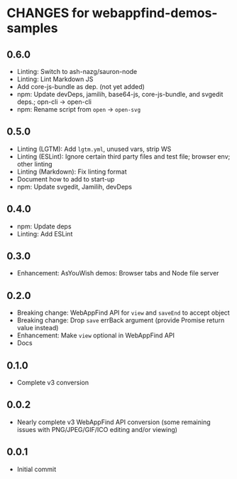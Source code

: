 # CHANGES for webappfind-demos-samples

## 0.6.0

- Linting: Switch to ash-nazg/sauron-node
- Linting: Lint Markdown JS
- Add core-js-bundle as dep. (not yet added)
- npm: Update devDeps, jamilih, base64-js, core-js-bundle, and svgedit deps.;
  opn-cli -> open-cli
- npm: Rename script from `open` -> `open-svg`

## 0.5.0

- Linting (LGTM): Add `lgtm.yml`, unused vars, strip WS
- Linting (ESLint): Ignore certain third party files and test file;
    browser env; other linting
- Linting (Markdown): Fix linting format
- Document how to add to start-up
- npm: Update svgedit, Jamilih, devDeps

## 0.4.0

- npm: Update deps
- Linting: Add ESLint

## 0.3.0

- Enhancement: AsYouWish demos: Browser tabs and Node file server

## 0.2.0

- Breaking change: WebAppFind API for `view` and `saveEnd` to accept object
- Breaking change: Drop `save` errBack argument (provide Promise return value instead)
- Enhancement: Make `view` optional in WebAppFind API
- Docs

## 0.1.0

- Complete v3 conversion

## 0.0.2

- Nearly complete v3 WebAppFind API conversion (some remaining
    issues with PNG/JPEG/GIF/ICO editing and/or viewing)

## 0.0.1

- Initial commit
